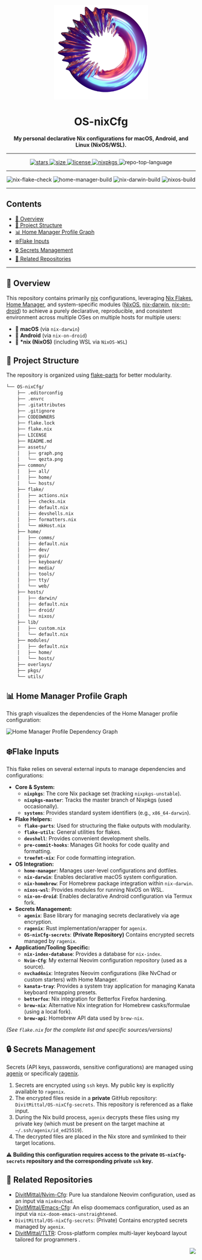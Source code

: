 <div id="top">
    <div align="center">
        <img alt='An abstract image of a donut-like object' title='Qezta' height='250' src='./assets/qezta.png' style="position: relative; top: 0; right: 0;" />
        <h1 align='center'>OS-nixCfg</h1>
        <strong>My personal declarative Nix configurations for macOS, Android, and Linux (NixOS/WSL).</strong>
    </div>
</div>

---

<div align='center'>
    <a href="https://github.com/DivitMittal/OS-nixCfg/stargazers">
        <img src="https://img.shields.io/github/stars/DivitMittal/OS-nixCfg?&style=for-the-badge&logo=starship&logoColor=white&color=purple" alt="stars"/>
    </a>
    <a href="https://github.com/DivitMittal/OS-nixCfg/">
        <img src="https://img.shields.io/github/repo-size/DivitMittal/OS-nixCfg?&style=for-the-badge&logo=github&logoColor=white&color=purple" alt="size" />
    </a>
    <a href="https://github.com/DivitMittal/OS-nixCfg/blob/main/LICENSE">
        <img src="https://img.shields.io/github/license/DivitMittal/OS-nixCfg?&style=for-the-badge&logo=unlicense&logoColor=white&color=purple" alt="license"/>
    </a>
    <a href="https://github.com/nixos/nixpkgs">
        <img src="https://img.shields.io/badge/Nixpkgs-unstable-blue.svg?style=for-the-badge&logo=NixOS&logoColor=white&color=purple" alt="nixpkgs"/>
    </a>
    <img src="https://img.shields.io/github/languages/top/DivitMittal/OS-nixCfg?style=for-the-badge&color=purple" alt="repo-top-language"/>
</div>

---

<div align='center'>
    <img src="https://github.com/DivitMittal/OS-nixCfg/actions/workflows/.github/workflows/flake-check.yml/badge.svg" alt="nix-flake-check"/>
    <img src="https://github.com/DivitMittal/OS-nixCfg/actions/workflows/.github/workflows/home-build.yml/badge.svg" alt="home-manager-build"/>
    <img src="https://github.com/DivitMittal/OS-nixCfg/actions/workflows/.github/workflows/darwin-build.yml/badge.svg" alt="nix-darwin-build"/>
    <img src="https://github.com/DivitMittal/OS-nixCfg/actions/workflows/.github/workflows/nixos-build.yml/badge.svg" alt="nixos-build"/>
</div>

---

## Contents

- [📜 Overview](#-overview)
- [📁 Project Structure](#-project-structure)
- [📊 Home Manager Profile Graph](#-home-manager-profile-graph)
- [❄️Flake Inputs](#flake-inputs)
- [🔒 Secrets Management](#-secrets-management)
- [🔗 Related Repositories](#-related-repositories)

---

## 📜 Overview

This repository contains primarily [nix](https://github.com/nixos/nix) configurations, leveraging [Nix Flakes](https://nixos.wiki/wiki/Flakes), [Home Manager](https://github.com/nix-community/home-manager), and system-specific modules ([NixOS](https://nixos.org/), [nix-darwin](https://github.com/LnL7/nix-darwin), [nix-on-droid](https://github.com/nix-community/nix-on-droid)) to achieve a purely declarative, reproducible, and consistent environment across multiple OSes on multiple hosts for multiple users:

- 🍎 **macOS** (via `nix-darwin`)
- 🤖 **Android** (via `nix-on-droid`)
- 🐧 **\*nix (NixOS)** (including WSL via `NixOS-WSL`)

## 📁 Project Structure

The repository is organized using [flake-parts](https://github.com/hercules-ci/flake-parts) for better modularity.

```
└── OS-nixCfg/
    ├── .editorconfig
    ├── .envrc
    ├── .gitattributes
    ├── .gitignore
    ├── CODEOWNERS
    ├── flake.lock
    ├── flake.nix
    ├── LICENSE
    ├── README.md
    ├── assets/
    │   ├── graph.png
    │   └── qezta.png
    ├── common/
    │   ├── all/
    │   ├── home/
    │   └── hosts/
    ├── flake/
    │   ├── actions.nix
    │   ├── checks.nix
    │   ├── default.nix
    │   ├── devshells.nix
    │   ├── formatters.nix
    │   └── mkHost.nix
    ├── home/
    │   ├── comms/
    │   ├── default.nix
    │   ├── dev/
    │   ├── gui/
    │   ├── keyboard/
    │   ├── media/
    │   ├── tools/
    │   ├── tty/
    │   └── web/
    ├── hosts/
    │   ├── darwin/
    │   ├── default.nix
    │   ├── droid/
    │   └── nixos/
    ├── lib/
    │   ├── custom.nix
    │   └── default.nix
    ├── modules/
    │   ├── default.nix
    │   ├── home/
    │   └── hosts/
    ├── overlays/
    ├── pkgs/
    └── utils/
```

## 📊 Home Manager Profile Graph

This graph visualizes the dependencies of the Home Manager profile configuration:

![Home Manager Profile Dependency Graph](./assets/home_graph.png)

## ❄️Flake Inputs

This flake relies on several external inputs to manage dependencies and configurations:

- **Core & System:**
  - **`nixpkgs`**: The core Nix package set (tracking `nixpkgs-unstable`).
  - **`nixpkgs-master`**: Tracks the master branch of Nixpkgs (used occasionally).
  - **`systems`**: Provides standard system identifiers (e.g., `x86_64-darwin`).
- **Flake Helpers:**
  - **`flake-parts`**: Used for structuring the flake outputs with modularity.
  - **`flake-utils`**: General utilities for flakes.
  - **`devshell`**: Provides convenient development shells.
  - **`pre-commit-hooks`**: Manages Git hooks for code quality and formatting.
  - **`treefmt-nix`**: For code formatting integration.
- **OS Integration:**
  - **`home-manager`**: Manages user-level configurations and dotfiles.
  - **`nix-darwin`**: Enables declarative macOS system configuration.
  - **`nix-homebrew`**: For Homebrew package integration within `nix-darwin`.
  - **`nixos-wsl`**: Provides modules for running NixOS on WSL.
  - **`nix-on-droid`**: Enables declarative Android configuration via Termux fork.
- **Secrets Management:**
  - **`agenix`**: Base library for managing secrets declaratively via age encryption.
  - **`ragenix`**: Rust implementation/wrapper for `agenix`.
  - **`OS-nixCfg-secrets`**: **(Private Repository)** Contains encrypted secrets managed by `ragenix`.
- **Application/Tooling Specific:**
  - **`nix-index-database`**: Provides a database for `nix-index`.
  - **`Nvim-Cfg`**: My external Neovim configuration repository (used as a source).
  - **`nvchad4nix`**: Integrates Neovim configurations (like NvChad or custom starters) with Home Manager.
  - **`kanata-tray`**: Provides a system tray application for managing Kanata keyboard remapping presets.
  - **`betterfox`**: Nix integration for Betterfox Firefox hardening.
  - **`brew-nix`**: Alternative Nix integration for Homebrew casks/formulae (using a local fork).
  - **`brew-api`**: Homebrew API data used by `brew-nix`.

_(See `flake.nix` for the complete list and specific sources/versions)_

## 🔒 Secrets Management

Secrets (API keys, passwords, sensitive configurations) are managed using [agenix](https://github.com/ryantm/agenix) or specificaly [ragenix](https://github.com/yaxitech/ragenix).

1.  Secrets are encrypted using `ssh` keys. My public key is explicitly available to `ragenix`.
2.  The encrypted files reside in a **private** GitHub repository: `DivitMittal/OS-nixCfg-secrets`. This repository is referenced as a flake input.
3.  During the Nix build process, `agenix` decrypts these files using my private key (which must be present on the target machine at `~/.ssh/agenix/id_ed25519`).
4.  The decrypted files are placed in the Nix store and symlinked to their target locations.

⚠️ **Building this configuration requires access to the private `OS-nixCfg-secrets` repository and the corresponding private `ssh` key.**

## 🔗 Related Repositories

- [DivitMittal/Nvim-Cfg](https://github.com/DivitMittal/Nvim-Cfg): Pure lua standalone Neovim configuration, used as an input via `nix4nvchad`.
- [DivitMittal/Emacs-Cfg](https://github.com/DivitMittal/Emacs-Cfg): An elisp doomemacs configuration, used as an input via `nix-doom-emacs-unstraightened`.
- `DivitMittal/OS-nixCfg-secrets`: (Private) Contains encrypted secrets managed by `agenix`.
- [DivitMittal/TLTR](https://github.com/DivitMittal/TLTR): Cross-platform complex multi-layer keyboard layout tailored for programmers .

<div align="right">

[![][back-to-top]](#top)

</div>

[back-to-top]: https://img.shields.io/badge/-BACK_TO_TOP-151515?style=flat-square&color=purple

